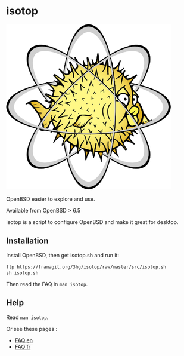 isotop
==========

![isotop logo](logo_isotop.png)

OpenBSD easier to explore and use.

Available from OpenBSD > 6.5

isotop is a script to configure OpenBSD and make it great for desktop.

Installation
------------
Install OpenBSD, then get isotop.sh and run it:

	ftp https://framagit.org/3hg/isotop/raw/master/src/isotop.sh
	sh isotop.sh

Then read the FAQ in ``man isotop``.

Help
----

Read ``man isotop``.

Or see these pages : 

- [FAQ en](https://3hg.fr/Isos/isotop/isotop.man.html)
- [FAQ fr](https://3hg.fr/Isos/isotop/isotop-fr.man.html)

